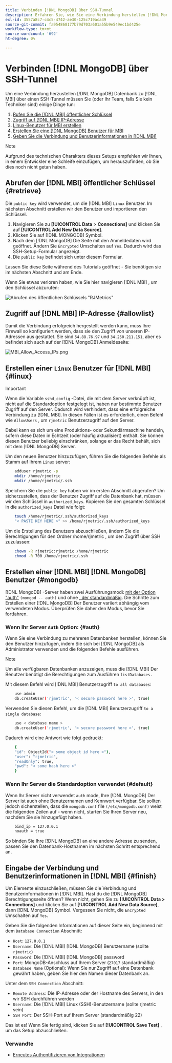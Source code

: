 ```yaml
---
title: Verbinden [!DNL MongoDB] über SSH-Tunnel
description: Erfahren Sie, wie Sie eine Verbindung herstellen [!DNL MongoDB] über SSH-Tunnel.
exl-id: 3557a8c7-c4c5-4742-ae30-125c719aca39
source-git-commit: fa954868177b79d703a601a55b9e549ec1bd425e
workflow-type: tm+mt
source-wordcount: '692'
ht-degree: 0%

---
```


# Verbinden [!DNL MongoDB] über SSH-Tunnel


Um eine Verbindung herzustellen [!DNL MongoDB] Datenbank zu [!DNL MBI] über einen SSH-Tunnel müssen Sie (oder Ihr Team, falls Sie kein Techniker sind) einige Dinge tun:

1. [Rufen Sie die [!DNL MBI] öffentlicher Schlüssel](#retrieve)
1. [Zugriff auf [!DNL MBI] IP-Adresse](#allowlist)
1. [Linux-Benutzer für MBI erstellen](#linux)
1. [Erstellen Sie eine [!DNL MongoDB] Benutzer für MBI](#mongodb)
1. [Geben Sie die Verbindung und Benutzerinformationen in [!DNL MBI]](#finish)

>[!NOTE]
>
>Aufgrund des technischen Charakters dieses Setups empfehlen wir Ihnen, in einem Entwickler eine Schleife einzufügen, um herauszufinden, ob Sie dies noch nicht getan haben.

## Abrufen der [!DNL MBI] öffentlicher Schlüssel {#retrieve}

Die `public key` wird verwendet, um die [!DNL MBI] `Linux` Benutzer. Im nächsten Abschnitt erstellen wir den Benutzer und importieren den Schlüssel.

1. Navigieren Sie zu **[!UICONTROL Data** > **Connections]** und klicken Sie auf **[!UICONTROL Add New Data Source]**.
1. Klicken Sie auf [!DNL MONGODB] Symbol.
1. Nach dem [!DNL MongoDB] Die Seite mit den Anmeldedaten wird geöffnet. Ändern Sie `Encrypted` Umschalten auf `Yes`. Dadurch wird das SSH-Setup-Formular angezeigt.
1. Die `public key` befindet sich unter diesem Formular.

Lassen Sie diese Seite während des Tutorials geöffnet - Sie benötigen sie im nächsten Abschnitt und am Ende.

Wenn Sie etwas verloren haben, wie Sie hier navigieren [!DNL MBI] , um den Schlüssel abzurufen:

![Abrufen des öffentlichen Schlüssels &quot;RJMetrics&quot;](../../../assets/MongoDB_Public_Key.gif)<!--{:.zoom}-->

## Zugriff auf [!DNL MBI] IP-Adresse {#allowlist}

Damit die Verbindung erfolgreich hergestellt werden kann, muss Ihre Firewall so konfiguriert werden, dass sie den Zugriff von unseren IP-Adressen aus gestattet. Sie sind `54.88.76.97` und `34.250.211.151`, aber es befindet sich auch auf der [!DNL MongoDB] Anmeldeseite:

![MBI_Allow_Access_IPs.png](../../../assets/MBI_allow_access_IPs.png)

## Erstellen einer `Linux` Benutzer für [!DNL MBI] {#linux}

>[!IMPORTANT]
>
>Wenn die Variable `sshd_config` -Datei, die mit dem Server verknüpft ist, nicht auf die Standardoption festgelegt ist, haben nur bestimmte Benutzer Zugriff auf den Server. Dadurch wird verhindert, dass eine erfolgreiche Verbindung zu [!DNL MBI]. In diesen Fällen ist es erforderlich, einen Befehl wie `AllowUsers` , um `rjmetric` Benutzerzugriff auf den Server.

Dabei kann es sich um eine Produktions- oder Sekundärmaschine handeln, sofern diese Daten in Echtzeit (oder häufig aktualisiert) enthält. Sie können diesen Benutzer beliebig einschränken, solange er das Recht behält, sich mit dem [!DNL MongoDB] Server.

Um den neuen Benutzer hinzuzufügen, führen Sie die folgenden Befehle als Stamm auf Ihrem `Linux` server:

```bash
    adduser rjmetric -p
    mkdir /home/rjmetric
    mkdir /home/rjmetric/.ssh
```

Speichern Sie die `public key` haben wir im ersten Abschnitt abgerufen? Um sicherzustellen, dass der Benutzer Zugriff auf die Datenbank hat, müssen wir den Schlüssel in `authorized_keys`. Kopieren Sie den gesamten Schlüssel in die `authorized_keys` Datei wie folgt:

```bash
    touch /home/rjmetric/.ssh/authorized_keys
    "< PASTE KEY HERE >" >> /home/rjmetric/.ssh/authorized_keys
```

Um die Erstellung des Benutzers abzuschließen, ändern Sie die Berechtigungen für den Ordner /home/rjmetric , um den Zugriff über SSH zuzulassen:

```bash
    chown -R rjmetric:rjmetric /home/rjmetric
    chmod -R 700 /home/rjmetric/.ssh
```

## Erstellen einer [!DNL MBI] [!DNL MongoDB] Benutzer {#mongodb}

[!DNL MongoDB] -Server haben zwei Ausführungsmodi: [mit der Option &quot;auth&quot;](#auth) `(mongod -- auth)` und ohne [, der standardmäßig](#default). Die Schritte zum Erstellen einer [!DNL MongoDB] Der Benutzer variiert abhängig vom verwendeten Modus. Überprüfen Sie daher den Modus, bevor Sie fortfahren.

### Wenn Ihr Server `Auth` Option: {#auth}

Wenn Sie eine Verbindung zu mehreren Datenbanken herstellen, können Sie den Benutzer hinzufügen, indem Sie sich bei [!DNL MongoDB] als Administrator verwenden und die folgenden Befehle ausführen.

>[!NOTE]
>
>Um alle verfügbaren Datenbanken anzuzeigen, muss die [!DNL MBI] Der Benutzer benötigt die Berechtigungen zum Ausführen `listDatabases.`

Mit diesem Befehl wird [!DNL MBI] Benutzerzugriff `to all databases`:

```bash
    use admin
    db.createUser('rjmetric', '< secure password here >', true)
```

Verwenden Sie diesen Befehl, um die [!DNL MBI] Benutzerzugriff `to a single database`:

```bash
    use < database name >
    db.createUser('rjmetric', '< secure password here >', true)
```

Dadurch wird eine Antwort wie folgt gedruckt:

```bash
    {
    "id": ObjectId("< some object id here >"),
    "user": "rjmetric",
    "readOnly": true,
    "pwd": "< some hash here >"
    }
```

### Wenn Ihr Server die Standardoption verwendet {#default}

Wenn Ihr Server nicht verwendet `auth` mode, Ihre [!DNL MongoDB] Der Server ist auch ohne Benutzernamen und Kennwort verfügbar. Sie sollten jedoch sicherstellen, dass die `mongodb.conf` file `(/etc/mongodb.conf)` weist die folgenden Zeilen auf - wenn nicht, starten Sie Ihren Server neu, nachdem Sie sie hinzugefügt haben.

```bash
    bind_ip = 127.0.0.1
    noauth = true
```

So binden Sie Ihre [!DNL MongoDB] an eine andere Adresse zu senden, passen Sie den Datenbank-Hostnamen im nächsten Schritt entsprechend an.

## Eingabe der Verbindung und Benutzerinformationen in [!DNL MBI] {#finish}

Um Elemente einzuschließen, müssen Sie die Verbindung und Benutzerinformationen in [!DNL MBI]. Hast du die [!DNL MongoDB] Berechtigungsseite öffnen? Wenn nicht, gehen Sie zu **[!UICONTROL Data > Connections]** und klicken Sie auf **[!UICONTROL Add New Data Source]**, dann [!DNL MongoDB] Symbol. Vergessen Sie nicht, die `Encrypted` Umschalten auf `Yes`.

Geben Sie die folgenden Informationen auf dieser Seite ein, beginnend mit dem `Database Connection` Abschnitt:

* `Host`: `127.0.0.1`
* `Username`: Die [!DNL MBI] [!DNL MongoDB] Benutzername (sollte `rjmetric`)
* `Password`: Die [!DNL MBI] [!DNL MongoDB] password
* `Port`: MongoDB-Anschluss auf Ihrem Server (`27017` standardmäßig)
* `Database Name` (Optional): Wenn Sie nur Zugriff auf eine Datenbank gewährt haben, geben Sie hier den Namen dieser Datenbank an.

Unter dem `SSH Connection` Abschnitt:

* `Remote Address`: Die IP-Adresse oder der Hostname des Servers, in den wir SSH durchführen werden
* `Username`: Die [!DNL MBI] Linux (SSH)-Benutzername (sollte rjmetric sein)
* `SSH Port`: Der SSH-Port auf Ihrem Server (standardmäßig 22)

Das ist es! Wenn Sie fertig sind, klicken Sie auf **[!UICONTROL Save Test]** , um das Setup abzuschließen.

### Verwandte

* [Erneutes Authentifizieren von Integrationen](https://experienceleague.adobe.com/docs/commerce-knowledge-base/kb/how-to/mbi-reauthenticating-integrations.html?lang=en)
